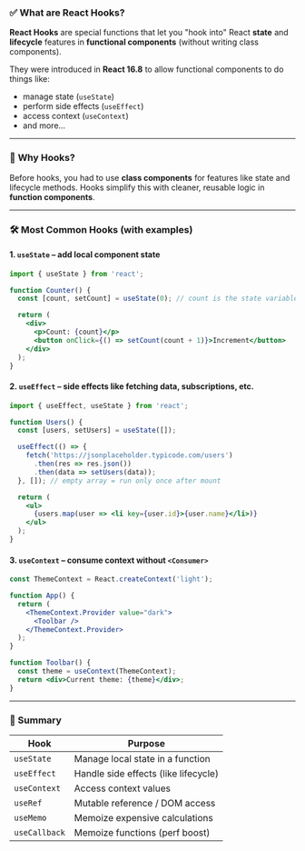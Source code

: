 ### ✅ **What are React Hooks?**

**React Hooks** are special functions that let you "hook into" React **state** and **lifecycle** features in **functional components** (without writing class components).

They were introduced in **React 16.8** to allow functional components to do things like:

* manage state (`useState`)
* perform side effects (`useEffect`)
* access context (`useContext`)
* and more...

---

### 🧠 **Why Hooks?**

Before hooks, you had to use **class components** for features like state and lifecycle methods. Hooks simplify this with cleaner, reusable logic in **function components**.

---

### 🛠️ **Most Common Hooks (with examples)**

#### 1. `useState` – add local component state

```jsx
import { useState } from 'react';

function Counter() {
  const [count, setCount] = useState(0); // count is the state variable

  return (
    <div>
      <p>Count: {count}</p>
      <button onClick={() => setCount(count + 1)}>Increment</button>
    </div>
  );
}
```

#### 2. `useEffect` – side effects like fetching data, subscriptions, etc.

```jsx
import { useEffect, useState } from 'react';

function Users() {
  const [users, setUsers] = useState([]);

  useEffect(() => {
    fetch('https://jsonplaceholder.typicode.com/users')
      .then(res => res.json())
      .then(data => setUsers(data));
  }, []); // empty array = run only once after mount

  return (
    <ul>
      {users.map(user => <li key={user.id}>{user.name}</li>)}
    </ul>
  );
}
```

#### 3. `useContext` – consume context without `<Consumer>`

```jsx
const ThemeContext = React.createContext('light');

function App() {
  return (
    <ThemeContext.Provider value="dark">
      <Toolbar />
    </ThemeContext.Provider>
  );
}

function Toolbar() {
  const theme = useContext(ThemeContext);
  return <div>Current theme: {theme}</div>;
}
```

---

### 📝 Summary

| Hook          | Purpose                              |
| ------------- | ------------------------------------ |
| `useState`    | Manage local state in a function     |
| `useEffect`   | Handle side effects (like lifecycle) |
| `useContext`  | Access context values                |
| `useRef`      | Mutable reference / DOM access       |
| `useMemo`     | Memoize expensive calculations       |
| `useCallback` | Memoize functions (perf boost)       |
